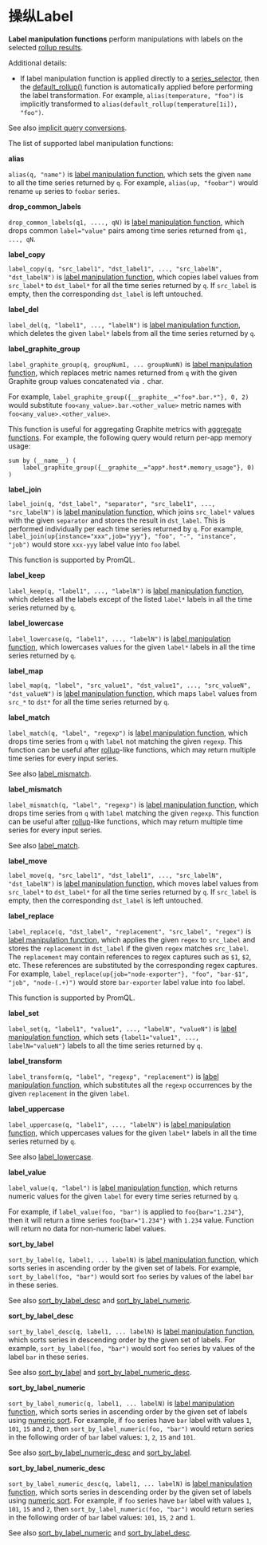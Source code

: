 # 操纵Label

**Label manipulation functions** perform manipulations with labels on the selected [rollup results](https://docs.victoriametrics.com/MetricsQL.html#rollup-functions).

Additional details:

* If label manipulation function is applied directly to a [series\_selector](https://docs.victoriametrics.com/keyConcepts.html#filtering), then the [default\_rollup()](https://docs.victoriametrics.com/MetricsQL.html#default\_rollup) function is automatically applied before performing the label transformation. For example, `alias(temperature, "foo")` is implicitly transformed to `alias(default_rollup(temperature[1i]), "foo")`.

See also [implicit query conversions](https://docs.victoriametrics.com/MetricsQL.html#implicit-query-conversions).

The list of supported label manipulation functions:

**alias**

`alias(q, "name")` is [label manipulation function](https://docs.victoriametrics.com/MetricsQL.html#label-manipulation-functions), which sets the given `name` to all the time series returned by `q`. For example, `alias(up, "foobar")` would rename `up` series to `foobar` series.

**drop\_common\_labels**

`drop_common_labels(q1, ...., qN)` is [label manipulation function](https://docs.victoriametrics.com/MetricsQL.html#label-manipulation-functions), which drops common `label="value"` pairs among time series returned from `q1, ..., qN`.

**label\_copy**

`label_copy(q, "src_label1", "dst_label1", ..., "src_labelN", "dst_labelN")` is [label manipulation function](https://docs.victoriametrics.com/MetricsQL.html#label-manipulation-functions), which copies label values from `src_label*` to `dst_label*` for all the time series returned by `q`. If `src_label` is empty, then the corresponding `dst_label` is left untouched.

**label\_del**

`label_del(q, "label1", ..., "labelN")` is [label manipulation function](https://docs.victoriametrics.com/MetricsQL.html#label-manipulation-functions), which deletes the given `label*` labels from all the time series returned by `q`.

**label\_graphite\_group**

`label_graphite_group(q, groupNum1, ... groupNumN)` is [label manipulation function](https://docs.victoriametrics.com/MetricsQL.html#label-manipulation-functions), which replaces metric names returned from `q` with the given Graphite group values concatenated via `.` char.

For example, `label_graphite_group({__graphite__="foo*.bar.*"}, 0, 2)` would substitute `foo<any_value>.bar.<other_value>` metric names with `foo<any_value>.<other_value>`.

This function is useful for aggregating Graphite metrics with [aggregate functions](https://docs.victoriametrics.com/MetricsQL.html#aggregate-functions). For example, the following query would return per-app memory usage:

```
sum by (__name__) (
    label_graphite_group({__graphite__="app*.host*.memory_usage"}, 0)
)
```

**label\_join**

`label_join(q, "dst_label", "separator", "src_label1", ..., "src_labelN")` is [label manipulation function](https://docs.victoriametrics.com/MetricsQL.html#label-manipulation-functions), which joins `src_label*` values with the given `separator` and stores the result in `dst_label`. This is performed individually per each time series returned by `q`. For example, `label_join(up{instance="xxx",job="yyy"}, "foo", "-", "instance", "job")` would store `xxx-yyy` label value into `foo` label.

This function is supported by PromQL.

**label\_keep**

`label_keep(q, "label1", ..., "labelN")` is [label manipulation function](https://docs.victoriametrics.com/MetricsQL.html#label-manipulation-functions), which deletes all the labels except of the listed `label*` labels in all the time series returned by `q`.

**label\_lowercase**

`label_lowercase(q, "label1", ..., "labelN")` is [label manipulation function](https://docs.victoriametrics.com/MetricsQL.html#label-manipulation-functions), which lowercases values for the given `label*` labels in all the time series returned by `q`.

**label\_map**

`label_map(q, "label", "src_value1", "dst_value1", ..., "src_valueN", "dst_valueN")` is [label manipulation function](https://docs.victoriametrics.com/MetricsQL.html#label-manipulation-functions), which maps `label` values from `src_*` to `dst*` for all the time series returned by `q`.

**label\_match**

`label_match(q, "label", "regexp")` is [label manipulation function](https://docs.victoriametrics.com/MetricsQL.html#label-manipulation-functions), which drops time series from `q` with `label` not matching the given `regexp`. This function can be useful after [rollup](https://docs.victoriametrics.com/MetricsQL.html#rollup)-like functions, which may return multiple time series for every input series.

See also [label\_mismatch](https://docs.victoriametrics.com/MetricsQL.html#label\_mismatch).

**label\_mismatch**

`label_mismatch(q, "label", "regexp")` is [label manipulation function](https://docs.victoriametrics.com/MetricsQL.html#label-manipulation-functions), which drops time series from `q` with `label` matching the given `regexp`. This function can be useful after [rollup](https://docs.victoriametrics.com/MetricsQL.html#rollup)-like functions, which may return multiple time series for every input series.

See also [label\_match](https://docs.victoriametrics.com/MetricsQL.html#label\_match).

**label\_move**

`label_move(q, "src_label1", "dst_label1", ..., "src_labelN", "dst_labelN")` is [label manipulation function](https://docs.victoriametrics.com/MetricsQL.html#label-manipulation-functions), which moves label values from `src_label*` to `dst_label*` for all the time series returned by `q`. If `src_label` is empty, then the corresponding `dst_label` is left untouched.

**label\_replace**

`label_replace(q, "dst_label", "replacement", "src_label", "regex")` is [label manipulation function](https://docs.victoriametrics.com/MetricsQL.html#label-manipulation-functions), which applies the given `regex` to `src_label` and stores the `replacement` in `dst_label` if the given `regex` matches `src_label`. The `replacement` may contain references to regex captures such as `$1`, `$2`, etc. These references are substituted by the corresponding regex captures. For example, `label_replace(up{job="node-exporter"}, "foo", "bar-$1", "job", "node-(.+)")` would store `bar-exporter` label value into `foo` label.

This function is supported by PromQL.

**label\_set**

`label_set(q, "label1", "value1", ..., "labelN", "valueN")` is [label manipulation function](https://docs.victoriametrics.com/MetricsQL.html#label-manipulation-functions), which sets `{label1="value1", ..., labelN="valueN"}` labels to all the time series returned by `q`.

**label\_transform**

`label_transform(q, "label", "regexp", "replacement")` is [label manipulation function](https://docs.victoriametrics.com/MetricsQL.html#label-manipulation-functions), which substitutes all the `regexp` occurrences by the given `replacement` in the given `label`.

**label\_uppercase**

`label_uppercase(q, "label1", ..., "labelN")` is [label manipulation function](https://docs.victoriametrics.com/MetricsQL.html#label-manipulation-functions), which uppercases values for the given `label*` labels in all the time series returned by `q`.

See also [label\_lowercase](https://docs.victoriametrics.com/MetricsQL.html#label\_lowercase).

**label\_value**

`label_value(q, "label")` is [label manipulation function](https://docs.victoriametrics.com/MetricsQL.html#label-manipulation-functions), which returns numeric values for the given `label` for every time series returned by `q`.

For example, if `label_value(foo, "bar")` is applied to `foo{bar="1.234"}`, then it will return a time series `foo{bar="1.234"}` with `1.234` value. Function will return no data for non-numeric label values.

**sort\_by\_label**

`sort_by_label(q, label1, ... labelN)` is [label manipulation function](https://docs.victoriametrics.com/MetricsQL.html#label-manipulation-functions), which sorts series in ascending order by the given set of labels. For example, `sort_by_label(foo, "bar")` would sort `foo` series by values of the label `bar` in these series.

See also [sort\_by\_label\_desc](https://docs.victoriametrics.com/MetricsQL.html#sort\_by\_label\_desc) and [sort\_by\_label\_numeric](https://docs.victoriametrics.com/MetricsQL.html#sort\_by\_label\_numeric).

**sort\_by\_label\_desc**

`sort_by_label_desc(q, label1, ... labelN)` is [label manipulation function](https://docs.victoriametrics.com/MetricsQL.html#label-manipulation-functions), which sorts series in descending order by the given set of labels. For example, `sort_by_label(foo, "bar")` would sort `foo` series by values of the label `bar` in these series.

See also [sort\_by\_label](https://docs.victoriametrics.com/MetricsQL.html#sort\_by\_label) and [sort\_by\_label\_numeric\_desc](https://docs.victoriametrics.com/MetricsQL.html#sort\_by\_label\_numeric\_desc).

**sort\_by\_label\_numeric**

`sort_by_label_numeric(q, label1, ... labelN)` is [label manipulation function](https://docs.victoriametrics.com/MetricsQL.html#label-manipulation-functions), which sorts series in ascending order by the given set of labels using [numeric sort](https://www.gnu.org/software/coreutils/manual/html\_node/Version-sort-is-not-the-same-as-numeric-sort.html). For example, if `foo` series have `bar` label with values `1`, `101`, `15` and `2`, then `sort_by_label_numeric(foo, "bar")` would return series in the following order of `bar` label values: `1`, `2`, `15` and `101`.

See also [sort\_by\_label\_numeric\_desc](https://docs.victoriametrics.com/MetricsQL.html#sort\_by\_label\_numeric\_desc) and [sort\_by\_label](https://docs.victoriametrics.com/MetricsQL.html#sort\_by\_label).

**sort\_by\_label\_numeric\_desc**

`sort_by_label_numeric_desc(q, label1, ... labelN)` is [label manipulation function](https://docs.victoriametrics.com/MetricsQL.html#label-manipulation-functions), which sorts series in descending order by the given set of labels using [numeric sort](https://www.gnu.org/software/coreutils/manual/html\_node/Version-sort-is-not-the-same-as-numeric-sort.html). For example, if `foo` series have `bar` label with values `1`, `101`, `15` and `2`, then `sort_by_label_numeric(foo, "bar")` would return series in the following order of `bar` label values: `101`, `15`, `2` and `1`.

See also [sort\_by\_label\_numeric](https://docs.victoriametrics.com/MetricsQL.html#sort\_by\_label\_numeric) and [sort\_by\_label\_desc](https://docs.victoriametrics.com/MetricsQL.html#sort\_by\_label\_desc).
